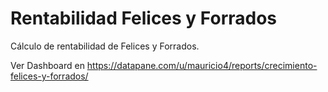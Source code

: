 # Rentabilidad Felices y Forrados

Cálculo de rentabilidad de Felices y Forrados.

Ver Dashboard en https://datapane.com/u/mauricio4/reports/crecimiento-felices-y-forrados/
